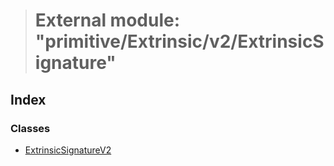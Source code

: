 > # External module: "primitive/Extrinsic/v2/ExtrinsicSignature"

## Index

### Classes

* [ExtrinsicSignatureV2](../classes/_primitive_extrinsic_v2_extrinsicsignature_.extrinsicsignaturev2.md)